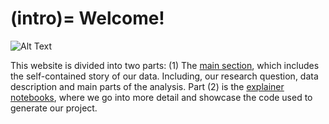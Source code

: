 (intro)=
Welcome!
============

![Alt Text](https://www.skyfollow.com/wp-content/uploads/2013/04/dynamic-graph-ontology_build.gif)

This website is divided into two parts: (1) The [main section](main), which includes the self-contained story of our data. Including, our research question, data description and main parts of the analysis. Part (2) is the [explainer notebooks](explainer), where we go into more detail and showcase the code used to generate our project. 
